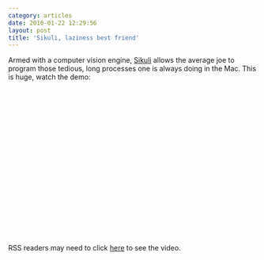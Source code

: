 ```yaml
---
category: articles
date: 2010-01-22 12:29:56
layout: post
title: 'Sikuli, laziness best friend'
---
```


<p>Armed with a computer vision engine, <a href="http://sukuli.org">Sikuli</a> allows the average joe to program those tedious, long processes one is always doing in the Mac. This is huge, watch the demo:</p>

<iframe title="Sikuli, laziness best friend" width="480" height="300" data-src="//www.youtube.com/embed/FxDOlhysFcM" frameborder="0" allowfullscreen></iframe>

<p>RSS readers may need to click <a href="//joaobordalo.com">here</a> to see the video.</p>

